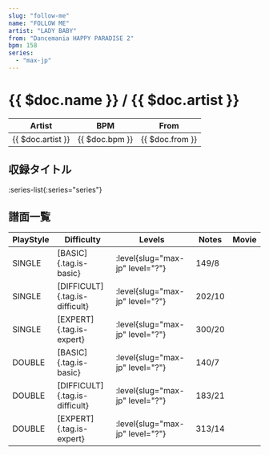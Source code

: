 ```yaml
---
slug: "follow-me"
name: "FOLLOW ME"
artist: "LADY BABY"
from: "Dancemania HAPPY PARADISE 2"
bpm: 158
series:
  - "max-jp"
---
```


# {{ $doc.name }} / {{ $doc.artist }}

|Artist|BPM|From|
|------|---|----|
|{{ $doc.artist }}|{{ $doc.bpm }}|{{ $doc.from }}|

## 収録タイトル

:series-list{:series="series"}

## 譜面一覧

|PlayStyle|Difficulty|Levels|Notes|Movie|
|---------|----------|------|-----|-----|
|SINGLE|[BASIC]{.tag.is-basic}|<div class="field is-grouped is-grouped-multiline"> :level{slug="max-jp" level="?"}</div>|149/8||
|SINGLE|[DIFFICULT]{.tag.is-difficult}|<div class="field is-grouped is-grouped-multiline"> :level{slug="max-jp" level="?"}</div>|202/10||
|SINGLE|[EXPERT]{.tag.is-expert}|<div class="field is-grouped is-grouped-multiline"> :level{slug="max-jp" level="?"}</div>|300/20||
|DOUBLE|[BASIC]{.tag.is-basic}|<div class="field is-grouped is-grouped-multiline"> :level{slug="max-jp" level="?"}</div>|140/7||
|DOUBLE|[DIFFICULT]{.tag.is-difficult}|<div class="field is-grouped is-grouped-multiline"> :level{slug="max-jp" level="?"}</div>|183/21||
|DOUBLE|[EXPERT]{.tag.is-expert}|<div class="field is-grouped is-grouped-multiline"> :level{slug="max-jp" level="?"}</div>|313/14||
